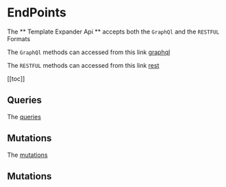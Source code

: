 # EndPoints

The ** Template Expander Api ** accepts both the `GraphQl` and the `RESTFUL` Formats

The `GraphQl` methods can accessed from this link 
[graphql](http://164.68.103.68:85/graphql/)

The `RESTFUL` methods can accessed from this link
[rest](http://164.68.103.68:85/api/)

[[toc]]

## Queries

The [queries](/guide/queries2)


## Mutations

The [mutations](/guide/mutation2)





## Mutations



